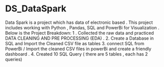# DS_DataSpark
Data Spark is a project which has data of electronic based . This project includes working with Python , Pandas, SQL and PowerBi for Visualization . 
Below is the Project Breakdown:
  1 . Collected the raw data and practiced DATA CLEANING AND PRE PROCESSING (EDA) .
  2.  Create a Database in SQL and Import the Cleaned CSV file as tables
  3.  connect SQL from PowerBi / Import the cleaned CSV files in powerBi and create a friendly dashboard . 
  4.  Created 10 SQL Query ( there are 5 tables , each has 2 queries) 
